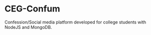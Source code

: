 # CEG-Confum
Confession/Social media platform developed for college students with NodeJS and MongoDB.

